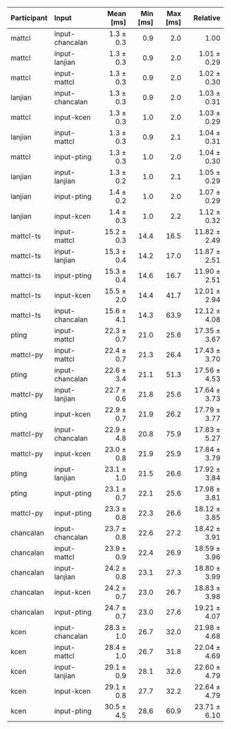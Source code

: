 | Participant | Input | Mean [ms] | Min [ms] | Max [ms] | Relative |
|:---|:---|---:|---:|---:|---:|
| mattcl | input-chancalan | 1.3 ± 0.3 | 0.9 | 2.0 | 1.00 |
| mattcl | input-lanjian | 1.3 ± 0.3 | 0.9 | 2.0 | 1.01 ± 0.29 |
| mattcl | input-mattcl | 1.3 ± 0.3 | 0.9 | 2.0 | 1.02 ± 0.30 |
| lanjian | input-chancalan | 1.3 ± 0.3 | 0.9 | 2.0 | 1.03 ± 0.31 |
| mattcl | input-kcen | 1.3 ± 0.3 | 1.0 | 2.0 | 1.03 ± 0.29 |
| lanjian | input-mattcl | 1.3 ± 0.3 | 0.9 | 2.1 | 1.04 ± 0.31 |
| mattcl | input-pting | 1.3 ± 0.3 | 1.0 | 2.0 | 1.04 ± 0.30 |
| lanjian | input-lanjian | 1.3 ± 0.2 | 1.0 | 2.1 | 1.05 ± 0.29 |
| lanjian | input-pting | 1.4 ± 0.2 | 1.0 | 2.0 | 1.07 ± 0.29 |
| lanjian | input-kcen | 1.4 ± 0.3 | 1.0 | 2.2 | 1.12 ± 0.32 |
| mattcl-ts | input-mattcl | 15.2 ± 0.3 | 14.4 | 16.5 | 11.82 ± 2.49 |
| mattcl-ts | input-lanjian | 15.3 ± 0.4 | 14.2 | 17.0 | 11.87 ± 2.51 |
| mattcl-ts | input-pting | 15.3 ± 0.4 | 14.6 | 16.7 | 11.90 ± 2.51 |
| mattcl-ts | input-kcen | 15.5 ± 2.0 | 14.4 | 41.7 | 12.01 ± 2.94 |
| mattcl-ts | input-chancalan | 15.6 ± 4.1 | 14.3 | 63.9 | 12.12 ± 4.08 |
| pting | input-mattcl | 22.3 ± 0.7 | 21.0 | 25.6 | 17.35 ± 3.67 |
| mattcl-py | input-mattcl | 22.4 ± 0.7 | 21.3 | 26.4 | 17.43 ± 3.70 |
| pting | input-chancalan | 22.6 ± 3.4 | 21.1 | 51.3 | 17.56 ± 4.53 |
| mattcl-py | input-lanjian | 22.7 ± 0.6 | 21.8 | 25.6 | 17.64 ± 3.73 |
| pting | input-kcen | 22.9 ± 0.7 | 21.9 | 26.2 | 17.79 ± 3.77 |
| mattcl-py | input-chancalan | 22.9 ± 4.8 | 20.8 | 75.9 | 17.83 ± 5.27 |
| mattcl-py | input-kcen | 23.0 ± 0.8 | 21.9 | 25.9 | 17.84 ± 3.79 |
| pting | input-lanjian | 23.1 ± 1.0 | 21.5 | 26.6 | 17.92 ± 3.84 |
| pting | input-pting | 23.1 ± 0.7 | 22.1 | 25.6 | 17.98 ± 3.81 |
| mattcl-py | input-pting | 23.3 ± 0.8 | 22.3 | 26.6 | 18.12 ± 3.85 |
| chancalan | input-chancalan | 23.7 ± 0.8 | 22.6 | 27.2 | 18.42 ± 3.91 |
| chancalan | input-mattcl | 23.9 ± 0.9 | 22.4 | 26.9 | 18.59 ± 3.96 |
| chancalan | input-lanjian | 24.2 ± 0.8 | 23.1 | 27.3 | 18.80 ± 3.99 |
| chancalan | input-kcen | 24.2 ± 0.7 | 23.0 | 26.7 | 18.83 ± 3.98 |
| chancalan | input-pting | 24.7 ± 0.7 | 23.0 | 27.6 | 19.21 ± 4.07 |
| kcen | input-chancalan | 28.3 ± 1.0 | 26.7 | 32.0 | 21.98 ± 4.68 |
| kcen | input-mattcl | 28.4 ± 1.0 | 26.7 | 31.8 | 22.04 ± 4.69 |
| kcen | input-lanjian | 29.1 ± 0.9 | 28.1 | 32.6 | 22.60 ± 4.79 |
| kcen | input-kcen | 29.1 ± 0.8 | 27.7 | 32.2 | 22.64 ± 4.79 |
| kcen | input-pting | 30.5 ± 4.5 | 28.6 | 60.9 | 23.71 ± 6.10 |
